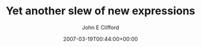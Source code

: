 ---
title: 'Yet another slew of new expressions'
posts: 4
hash: 't684'
author: 'John E Clifford'
date: 2007-03-19T00:44:00+00:00
sources:
  - http://forums.tokipona.org/viewtopic.php%3Ft=684.html
---